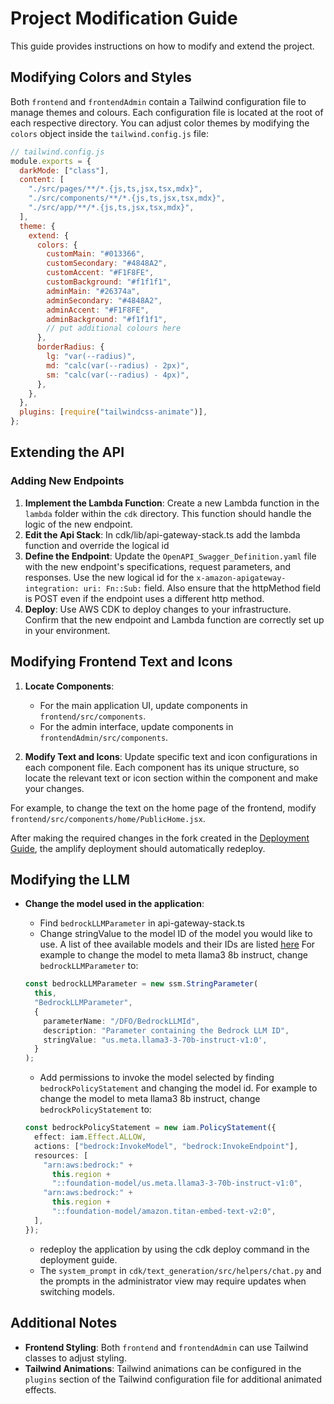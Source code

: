 # Project Modification Guide

This guide provides instructions on how to modify and extend the project.

## Modifying Colors and Styles

Both `frontend` and `frontendAdmin` contain a Tailwind configuration file to manage themes and colours. Each configuration file is located at the root of each respective directory. You can adjust color themes by modifying the `colors` object inside the `tailwind.config.js` file:

```javascript
// tailwind.config.js
module.exports = {
  darkMode: ["class"],
  content: [
    "./src/pages/**/*.{js,ts,jsx,tsx,mdx}",
    "./src/components/**/*.{js,ts,jsx,tsx,mdx}",
    "./src/app/**/*.{js,ts,jsx,tsx,mdx}",
  ],
  theme: {
    extend: {
      colors: {
        customMain: "#013366",
        customSecondary: "#4848A2",
        customAccent: "#F1F8FE",
        customBackground: "#f1f1f1",
        adminMain: "#26374a",
        adminSecondary: "#4848A2",
        adminAccent: "#F1F8FE",
        adminBackground: "#f1f1f1",
        // put additional colours here
      },
      borderRadius: {
        lg: "var(--radius)",
        md: "calc(var(--radius) - 2px)",
        sm: "calc(var(--radius) - 4px)",
      },
    },
  },
  plugins: [require("tailwindcss-animate")],
};
```

## Extending the API

### Adding New Endpoints

1. **Implement the Lambda Function**: Create a new Lambda function in the `lambda` folder within the `cdk` directory. This function should handle the logic of the new endpoint.
2. **Edit the Api Stack**: In cdk/lib/api-gateway-stack.ts add the lambda function and override the logical id
3. **Define the Endpoint**: Update the `OpenAPI_Swagger_Definition.yaml` file with the new endpoint's specifications, request parameters, and responses. Use the new logical id for the `x-amazon-apigateway-integration:
uri:
  Fn::Sub:` field. Also ensure that the httpMethod field is POST even if the endpoint uses a different http method.
4. **Deploy**: Use AWS CDK to deploy changes to your infrastructure. Confirm that the new endpoint and Lambda function are correctly set up in your environment.

## Modifying Frontend Text and Icons

1. **Locate Components**:

   - For the main application UI, update components in `frontend/src/components`.
   - For the admin interface, update components in `frontendAdmin/src/components`.

2. **Modify Text and Icons**: Update specific text and icon configurations in each component file. Each component has its unique structure, so locate the relevant text or icon section within the component and make your changes.

For example, to change the text on the home page of the frontend, modify `frontend/src/components/home/PublicHome.jsx`.

After making the required changes in the fork created in the [Deployment Guide](./docs/deploymentGuide.md), the amplify deployment should automatically redeploy.

## Modifying the LLM

- **Change the model used in the application**:
  - Find `bedrockLLMParameter` in api-gateway-stack.ts
  - Change stringValue to the model ID of the model you would like to use. A list of thee available models and their IDs are listed [here](https://docs.aws.amazon.com/bedrock/latest/userguide/models-supported.html)
    For example to change the model to meta llama3 8b instruct, change `bedrockLLMParameter` to:

  ```typescript
  const bedrockLLMParameter = new ssm.StringParameter(
    this,
    "BedrockLLMParameter",
    {
      parameterName: "/DFO/BedrockLLMId",
      description: "Parameter containing the Bedrock LLM ID",
      stringValue: "us.meta.llama3-3-70b-instruct-v1:0',
    }
  );

  ```

  - Add permissions to invoke the model selected by finding `bedrockPolicyStatement` and changing the model id.
    For example to change the model to meta llama3 8b instruct, change `bedrockPolicyStatement` to:

  ```typescript
  const bedrockPolicyStatement = new iam.PolicyStatement({
    effect: iam.Effect.ALLOW,
    actions: ["bedrock:InvokeModel", "bedrock:InvokeEndpoint"],
    resources: [
      "arn:aws:bedrock:" +
        this.region +
        "::foundation-model/us.meta.llama3-3-70b-instruct-v1:0",
      "arn:aws:bedrock:" +
        this.region +
        "::foundation-model/amazon.titan-embed-text-v2:0",
    ],
  });
  ```

  - redeploy the application by using the cdk deploy command in the deployment guide.
  - The `system_prompt` in `cdk/text_generation/src/helpers/chat.py` and the prompts in the administrator view may require updates when switching models.

## Additional Notes

- **Frontend Styling**: Both `frontend` and `frontendAdmin` can use Tailwind classes to adjust styling.
- **Tailwind Animations**: Tailwind animations can be configured in the `plugins` section of the Tailwind configuration file for additional animated effects.
